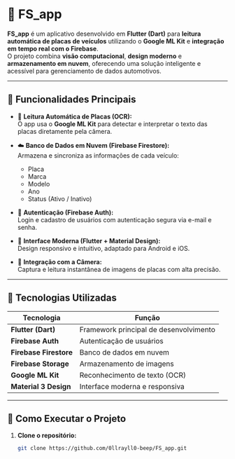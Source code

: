 # 🚗 FS_app

**FS_app** é um aplicativo desenvolvido em **Flutter (Dart)** para **leitura automática de placas de veículos** utilizando o **Google ML Kit** e **integração em tempo real com o Firebase**.  
O projeto combina **visão computacional**, **design moderno** e **armazenamento em nuvem**, oferecendo uma solução inteligente e acessível para gerenciamento de dados automotivos.

---

## 🧠 Funcionalidades Principais

- 🤖 **Leitura Automática de Placas (OCR):**  
  O app usa o **Google ML Kit** para detectar e interpretar o texto das placas diretamente pela câmera.  

- ☁️ **Banco de Dados em Nuvem (Firebase Firestore):**  
  Armazena e sincroniza as informações de cada veículo:
  - Placa  
  - Marca  
  - Modelo  
  - Ano  
  - Status (Ativo / Inativo)

- 🔐 **Autenticação (Firebase Auth):**  
  Login e cadastro de usuários com autenticação segura via e-mail e senha.

- 🧱 **Interface Moderna (Flutter + Material Design):**  
  Design responsivo e intuitivo, adaptado para Android e iOS.

- 📸 **Integração com a Câmera:**  
  Captura e leitura instantânea de imagens de placas com alta precisão.

---

## 🧩 Tecnologias Utilizadas

| Tecnologia | Função |
|-------------|--------|
| **Flutter (Dart)** | Framework principal de desenvolvimento |
| **Firebase Auth** | Autenticação de usuários |
| **Firebase Firestore** | Banco de dados em nuvem |
| **Firebase Storage** | Armazenamento de imagens |
| **Google ML Kit** | Reconhecimento de texto (OCR) |
| **Material 3 Design** | Interface moderna e responsiva |

---

## 🚀 Como Executar o Projeto

1. **Clone o repositório:**
   ```bash
   git clone https://github.com/0llrayll0-beep/FS_app.git

